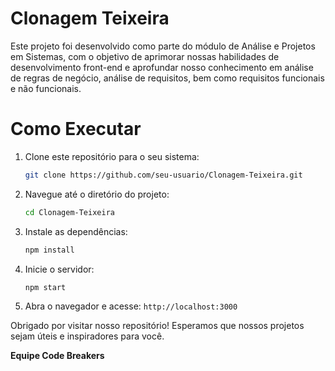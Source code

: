 # Clonagem Teixeira

Este projeto foi desenvolvido como parte do módulo de Análise e Projetos em Sistemas, com o objetivo de aprimorar nossas habilidades de desenvolvimento front-end e aprofundar nosso conhecimento em análise de regras de negócio, análise de requisitos, bem como requisitos funcionais e não funcionais.

# Como Executar

1. Clone este repositório para o seu sistema:

   ```bash
   git clone https://github.com/seu-usuario/Clonagem-Teixeira.git

2. Navegue até o diretório do projeto:

   ```bash
   cd Clonagem-Teixeira

3. Instale as dependências:
   ```bash
   npm install
4. Inicie o servidor:
   ```bash
   npm start
5. Abra o navegador e acesse: `http://localhost:3000`

   
Obrigado por visitar nosso repositório! Esperamos que nossos projetos sejam úteis e inspiradores para você.

**Equipe Code Breakers**

